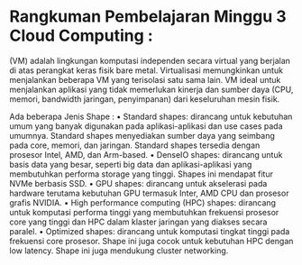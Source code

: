 # Rangkuman Pembelajaran Minggu 3 Cloud Computing : 

(VM) adalah lingkungan komputasi 
independen secara virtual yang berjalan di atas perangkat keras fisik bare metal. 
Virtualisasi memungkinkan untuk menjalankan beberapa VM yang terisolasi satu sama lain. 
VM ideal untuk menjalankan aplikasi yang tidak memerlukan kinerja dan sumber daya 
(CPU, memori, bandwidth jaringan, penyimpanan) dari keseluruhan mesin fisik.

Ada beberapa Jenis Shape :
• Standard shapes: dirancang untuk kebutuhan umum yang banyak digunakan pada aplikasi-aplikasi dan use cases pada umumnya. 
  Standard shapes menyediakan sumber daya yang seimbang pada core, memori, dan jaringan. Standard shapes tersedia dengan prosesor Intel, 
  AMD, dan Arm-based.
• DenseIO shapes: dirancang untuk basis data yang besar, seperti big data dan aplikasi-aplikasi 
  yang membutuhkan performa storage yang tinggi. Shapes ini mendapat fitur NVMe berbasis SSD.
• GPU shapes: dirancang untuk akselerasi pada hardware terutama kebutuhan GPU termasuk Inter, 
  AMD CPU dan prosesor grafis NVIDIA.
• High performance computing (HPC) shapes: dirancang untuk komputasi performa tinggi yang membutuhkan frekuensi prosesor core yang tinggi dan HPC dalam klaster jaringan yang diakses secara paralel.
• Optimized shapes: dirancang untuk komputasi tingkat tinggi pada frekuensi core prosesor. 
  Shape ini juga cocok untuk kebutuhan HPC dengan low latency. Shape ini juga mendukung cluster networking.
